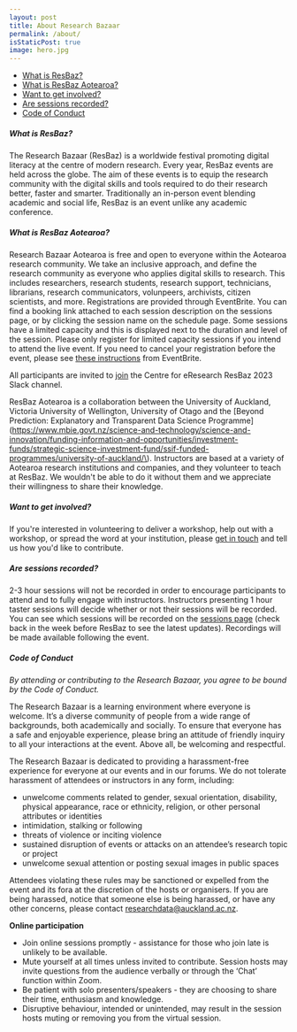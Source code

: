 ```yaml
---
layout: post
title: About Research Bazaar
permalink: /about/
isStaticPost: true
image: hero.jpg
---
```

- [What is ResBaz?](#what-is-resbaz)
- [What is ResBaz Aotearoa?](#what-is-resbaz-aotearoa)
- [Want to get involved?](#want-to-get-involved)
- [Are sessions recorded?](#are-sessions-recorded)
- [Code of Conduct](#code-of-conduct)

##### What is ResBaz?

The Research Bazaar (ResBaz) is a worldwide festival promoting digital literacy at the centre of modern research. Every year, ResBaz events are held across the globe. The aim of these events is to equip the research community with the digital skills and tools required to do their research better, faster and smarter. Traditionally an in-person event blending academic and social life, ResBaz is an event unlike any academic conference. 

##### What is ResBaz Aotearoa?

Research Bazaar Aotearoa is free and open to everyone within the Aotearoa research community. We take an inclusive approach, and define the research community as everyone who applies digital skills to research. This includes researchers, research students, research support, technicians, librarians, research communicators, volunpeers, archivists, citizen scientists, and more. Registrations are provided through EventBrite. You can find a booking link attached to each session description on the sessions page, or by clicking the session name on the schedule page. Some sessions have a limited capacity and this is displayed next to the duration and level of the session. Please only register for limited capacity sessions if you intend to attend the live event. If you need to cancel your registration before the event, please see [these instructions](https://www.eventbrite.co.nz/support/articles/en_US/How_To/how-to-cancel-your-free-registration?lg=en_MY) from EventBrite.

All participants are invited to [join](https://uoacer.slack.com/archives/C02P2DYJXD4) the Centre for eResearch ResBaz 2023 Slack channel.

ResBaz Aotearoa is a collaboration between the University of Auckland, Victoria University of Wellington, University of Otago and the [Beyond Prediction: Explanatory and Transparent Data Science Programme](https://www.mbie.govt.nz/science-and-technology/science-and-innovation/funding-information-and-opportunities/investment-funds/strategic-science-investment-fund/ssif-funded-programmes/university-of-auckland/\). Instructors are based at a variety of Aotearoa research institutions and companies, and they volunteer to teach at ResBaz. We wouldn't be able to do it without them and we appreciate their willingness to share their knowledge. 

##### Want to get involved?

If you're interested in volunteering to deliver a workshop, help out with a workshop, or spread the word at your institution, please <a href = "mailto: researchdata@auckland.ac.nz">get in touch</a> and tell us how you'd like to contribute.

##### Are sessions recorded?

2-3 hour sessions will not be recorded in order to encourage participants to attend and to fully engage with instructors. Instructors presenting 1 hour taster sessions will decide whether or not their sessions will be recorded. You can see which sessions will be recorded on the [sessions page](https://resbaz.auckland.ac.nz/sessions/) (check back in the week before ResBaz to see the latest updates). Recordings will be made available following the event.

##### Code of Conduct
*By attending or contributing to the Research Bazaar, you agree to be bound by the Code of Conduct.*

The Research Bazaar is a learning environment where everyone is welcome. It’s a diverse community of people from a wide range of backgrounds, both academically and socially. To ensure that everyone has a safe and enjoyable experience, please bring an attitude of friendly inquiry to all your interactions at the event. Above all, be welcoming and respectful. 

The Research Bazaar is dedicated to providing a harassment-free experience for everyone at our events and in our forums. We do not tolerate harassment of attendees or instructors in any form, including:

* unwelcome comments related to gender, sexual orientation, disability, physical appearance, race or ethnicity, religion, or other personal attributes or identities
* intimidation, stalking or following
* threats of violence or inciting violence 
* sustained disruption of events or attacks on an attendee’s research topic or project
* unwelcome sexual attention or posting sexual images in public spaces

Attendees violating these rules may be sanctioned or expelled from the event and its fora at the discretion of the hosts or organisers. If you are being harassed, notice that someone else is being harassed, or have any other concerns, please contact <a href = "mailto: researchdata@auckland.ac.nz">researchdata@auckland.ac.nz</a>.

**Online participation**

* Join online sessions promptly - assistance for those who join late is unlikely to be available. 
* Mute yourself at all times unless invited to contribute. Session hosts may invite questions from the audience verbally or through the ‘Chat’ function within Zoom. 
* Be patient with solo presenters/speakers - they are choosing to share their time, enthusiasm and knowledge. 
* Disruptive behaviour, intended or unintended, may result in the session hosts muting or removing you from the virtual session. 